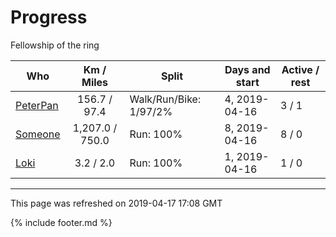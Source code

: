 
# Progress

Fellowship of the ring

| Who | Km / Miles | Split | Days and start | Active / rest |
| --- | :---: | --- | --- | --- |
| [PeterPan](users/PeterPan.md) | 156.7 / 97.4 | Walk/Run/Bike: 1/97/2% | 4, 2019-04-16 | 3 / 1 |
| [Someone](users/Someone.md) | 1,207.0 / 750.0 | Run: 100% | 8, 2019-04-16 | 8 / 0 |
| [Loki](users/Loki.md) | 3.2 / 2.0 | Run: 100% | 1, 2019-04-16 | 1 / 0 |

---
This page was refreshed on 2019-04-17 17:08 GMT

{% include footer.md %}
